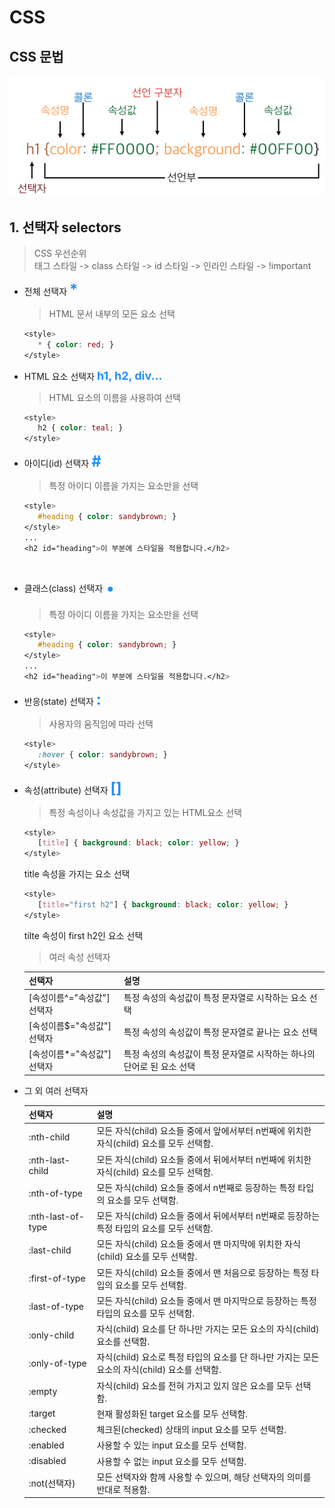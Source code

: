 # CSS

## CSS 문법

![image5](./image/image5.png)

## 1. 선택자 selectors

> CSS 우선순위  
> 태그 스타일 -> class 스타일 -> id 스타일 -> 인라인 스타일 -> !important

- 전체 선택자 <font color='dodgerblue' size='5px'>**\***</font>

  > HTML 문서 내부의 모든 요소 선택

  ```css
  <style>
     * { color: red; }
  </style>
  ```

- HTML 요소 선택자 <font color='dodgerblue' size='4px'>**h1, h2, div...**</font>

  > HTML 요소의 이름을 사용하여 선택

  ```css
  <style>
     h2 { color: teal; }
  </style>
  ```

- 아이디(id) 선택자 <font color='dodgerblue' size='5px'>**#**</font>

  > 특정 아이디 이름을 가지는 요소만을 선택

  ```css
  <style>
     #heading { color: sandybrown; }
  </style>
  ...
  <h2 id="heading">이 부분에 스타일을 적용합니다.</h2>
  ```

- 클래스(class) 선택자 <font color='dodgerblue' size='20px'>**.**</font>

  > 특정 아이디 이름을 가지는 요소만을 선택

  ```css
  <style>
     #heading { color: sandybrown; }
  </style>
  ...
  <h2 id="heading">이 부분에 스타일을 적용합니다.</h2>
  ```

- 반응(state) 선택자 <font color='dodgerblue' size='5px'>**:**</font>

  > 사용자의 움직임에 따라 선택

  ```css
  <style>
     :hover { color: sandybrown; }
  </style>
  ```

- 속성(attribute) 선택자 <font color='dodgerblue' size='5px'>**[]**</font>

  > 특정 속성이나 속성값을 가지고 있는 HTML요소 선택

  ```css
  <style>
     [title] { background: black; color: yellow; }
  </style>
  ```

  title 속성을 가지는 요소 선택

  ```css
  <style>
     [title="first h2"] { background: black; color: yellow; }
  </style>
  ```

  tilte 속성이 first h2인 요소 선택

  > 여러 속성 선택자

  | 선택자                      | 설명                                                                   |
  | --------------------------- | ---------------------------------------------------------------------- |
  | [속성이름^="속성값"] 선택자 | 특정 속성의 속성값이 특정 문자열로 시작하는 요소 선택                  |
  | [속성이름$="속성값"] 선택자 | 특정 속성의 속성값이 특정 문자열로 끝나는 요소 선택                    |
  | [속성이름*="속성값"] 선택자 | 특정 속성의 속성값이 특정 문자열로 시작하는 하나의 단어로 된 요소 선택 |

- 그 외 여러 선택자

  | 선택자            | 설명                                                                                          |
  | ----------------- | --------------------------------------------------------------------------------------------- |
  | :nth-child        | 모든 자식(child) 요소들 중에서 앞에서부터 n번째에 위치한 자식(child) 요소를 모두 선택함.      |
  | :nth-last-child   | 모든 자식(child) 요소들 중에서 뒤에서부터 n번째에 위치한 자식(child) 요소를 모두 선택함.      |
  | :nth-of-type      | 모든 자식(child) 요소들 중에서 n번째로 등장하는 특정 타입의 요소를 모두 선택함.               |
  | :nth-last-of-type | 모든 자식(child) 요소들 중에서 뒤에서부터 n번째로 등장하는 특정 타입의 요소를 모두 선택함.    |
  | :last-child       | 모든 자식(child) 요소들 중에서 맨 마지막에 위치한 자식(child) 요소를 모두 선택함.             |
  | :first-of-type    | 모든 자식(child) 요소들 중에서 맨 처음으로 등장하는 특정 타입의 요소를 모두 선택함.           |
  | :last-of-type     | 모든 자식(child) 요소들 중에서 맨 마지막으로 등장하는 특정 타입의 요소를 모두 선택함.         |
  | :only-child       | 자식(child) 요소를 단 하나만 가지는 모든 요소의 자식(child) 요소를 선택함.                    |
  | :only-of-type     | 자식(child) 요소로 특정 타입의 요소를 단 하나만 가지는 모든 요소의 자식(child) 요소를 선택함. |
  | :empty            | 자식(child) 요소를 전혀 가지고 있지 않은 요소를 모두 선택함.                                  |
  | :target           | 현재 활성화된 target 요소를 모두 선택함.                                                      |
  | :checked          | 체크된(checked) 상태의 input 요소를 모두 선택함.                                              |
  | :enabled          | 사용할 수 있는 input 요소를 모두 선택함.                                                      |
  | :disabled         | 사용할 수 없는 input 요소를 모두 선택함.                                                      |
  | :not(선택자)      | 모든 선택자와 함께 사용할 수 있으며, 해당 선택자의 의미를 반대로 적용함.                      |
